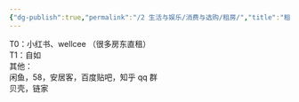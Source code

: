 ```yaml
---
{"dg-publish":true,"permalink":"/2 生活与娱乐/消费与选购/租房/","title":"租房"}
---
```



T0：小红书、wellcee  （很多房东直租）  
T1：自如  
其他：  
闲鱼，58，安居客，百度贴吧，知乎 qq 群  
贝壳，链家